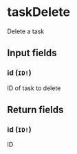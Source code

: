 # taskDelete

Delete a task

## Input fields

### id (`ID!`)
ID of task to delete

## Return fields

### id (`ID!`)
ID
